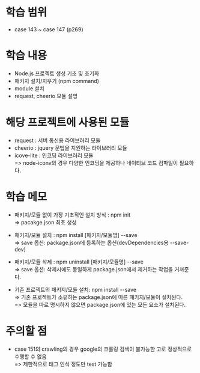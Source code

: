 # 학습 범위 
- case 143 ~ case 147 (p269)

# 학습 내용

- Node.js 프로젝트 생성 기초 및 초기화
- 패키지 설치/지우기 (npm command)
- module 설치
- request, cheerio 모듈 설명

# 해당 프로젝트에 사용된 모듈
- request : 서버 통신용 라이브러리 모듈
- cheerio : jquery 문법을 지원하는 라이브러리 모듈
- icove-lite : 인코딩 라이브러리 모듈 <br>
    => node-iconv의 경우 다양한 인코딩을 제공하나 네이티브 코드 컴파일이 필요하다.

# 학습 메모

- 패키지/모듈 없이 가장 기초적인 설치 방식 : npm init <br>
    => pacakge.json 최초 생성

- 패키지/모듈 설치 : npm install [패키지/모듈명] --save <br>
    => save 옵션: package.json에 등록하는 옵션(devDependencies용 --save-dev)

- 패키지/모듈 삭제 : npm uninstall [패키지/모듈명] --save <br>
    => save 옵션: 삭제시에도 동일하게 package.json에서 제거하는 작업을 거쳐준다.

- 기존 프로젝트의 패키지/모듈 설치: npm install --save <br>
    => 기존 프로젝트가 소유하는 package.json에 따른 패키지/모듈이 설치된다. <br>
    => 모듈을 따로 명시하지 않으면 package.json에 있는 모든 요소가 설치된다.

# 주의할 점
 - case 151의 crawling의 경우 google의 크롤링 검색이 불가능한 고로 정상적으로 수행할 수 없음 <br>
    => 제한적으로 태그 인식 정도만 test 가능함